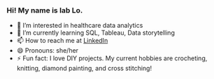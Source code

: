 ### Hi! My name is Iab Lo. 
- 👀 I’m interested in healthcare data analytics
- 🌱 I’m currently learning SQL, Tableau, Data storytelling
- 📫 How to reach me at [LinkedIn](https://www.linkedin.com/in/iablo275/)
- 😄 Pronouns: she/her 
- ⚡ Fun fact: I love DIY projects. My current hobbies are crocheting, knitting, diamond painting, and cross stitching!

<!---
iab-lo/iab-lo is a ✨ special ✨ repository because its `README.md` (this file) appears on your GitHub profile.
You can click the Preview link to take a look at your changes.
--->
